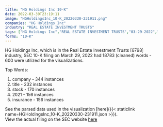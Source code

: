 ```yaml
---
title: "HG Holdings Inc 10-K"
date: 2022-03-30T23:19:11
image: "HGHoldingsInc_10-K_20220330-231911.png"
companies: "HG Holdings Inc"
industry: "REAL ESTATE INVESTMENT TRUSTS"
tags: ["HG Holdings Inc","REAL ESTATE INVESTMENT TRUSTS","03-29-2022","10-K"]
forms: "10-K"
---
```

HG Holdings Inc, which is in the Real Estate Investment Trusts [6798] industry, SEC 10-K filing on March 29, 2022 had 18783 (cleaned) words - 600 were utilized for the visualizations.

Top Words:
1. company - 344 instances
2. title - 232 instances
3. stock - 170 instances
4. 2021 - 156 instances
5. insurance - 156 instances


See the parsed data used in the visualization [here]({{< staticlink name=HGHoldingsInc_10-K_20220330-231911.json >}}).  
View the actual filing on the SEC website [here](https://www.sec.gov/Archives/edgar/data/797465/0001437749-22-007427.txt)